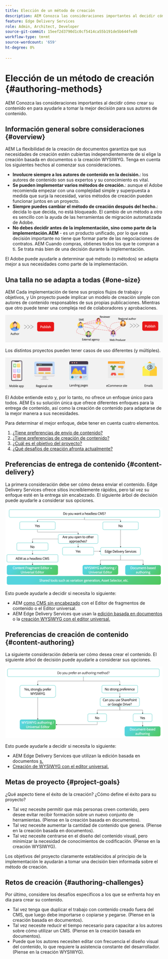 ```yaml
---
title: Elección de un método de creación
description: AEM Conozca las consideraciones importantes al decidir cómo crear su contenido en para ayudarle a tomar la mejor decisión para sus autores de contenido.
feature: Edge Delivery Services
role: Admin, Architect, Developer
source-git-commit: 15eef2d3790d1c0cf5414ca55b191de5b644fed0
workflow-type: tm+mt
source-wordcount: '659'
ht-degree: 0%

---
```



# Elección de un método de creación {#authoring-methods}

AEM Conozca las consideraciones importantes al decidir cómo crear su contenido en para ayudarle a tomar la mejor decisión para sus autores de contenido.

## Información general sobre consideraciones {#overview}

AEM La flexibilidad de la creación de documentos garantiza que sus necesidades de creación estén cubiertas independientemente de si elige la creación basada en documentos o la creación WYSIWYG. Tenga en cuenta los siguientes hechos al comenzar sus consideraciones.

* **Involucre siempre a los autores de contenido en la decisión.**: los autores de contenido son sus expertos y su conocimiento es vital.
* **Se pueden implementar varios métodos de creación.**: aunque el Adobe recomienda empezar con una complejidad simple y superpuesta a medida que surja la necesidad, varios métodos de creación pueden funcionar juntos en un proyecto.
* **Siempre puedes cambiar el método de creación después del hecho.**: decida lo que decida, no está bloqueado. El cambio de un método a otro es sencillo con la ayuda de las herramientas de migración automatizada de Adobe.
* **No debes decidir antes de la implementación, sino como parte de la implementación.AEM** - es un producto unificado, por lo que esta decisión importante no tiene que formar parte de las negociaciones de contratos. AEM Cuando compras, obtienes todos los que te compran a ti. Se trata más bien de una decisión durante la implementación.

El Adobe puede ayudarle a determinar qué método (o métodos) se adapta mejor a sus necesidades como parte de la implementación.

## Una talla no se adapta a todas {#one-size}

AEM Cada implementación de tiene sus propios flujos de trabajo y objetivos, y Un proyecto puede implicar un modelo de creación simple con autores de contenido responsables de sus propias publicaciones. Mientras que otro puede tener una compleja red de colaboradores y aprobaciones.

![Diferentes flujos de trabajo de creación](assets/authoring-workflows.png)

Los distintos proyectos pueden tener casos de uso diferentes (y múltiples).

![Casos de uso](assets/use-cases.png)

El Adobe entiende esto y, por lo tanto, no ofrece un enfoque único para todos. AEM Es su solución única que ofrece diferentes enfoques para la entrega de contenido, así como la creación de contenido para adaptarse de la mejor manera a sus necesidades.

Para determinar el mejor enfoque, debe tener en cuenta cuatro elementos.

1. [¿Tiene preferencias de envío de contenido?](#content-delivery)
1. [¿Tiene preferencias de creación de contenido?](#content-authoring)
1. [¿Cuál es el objetivo del proyecto?](#project-goals)
1. [¿Qué desafíos de creación afronta actualmente?](#authoring-challenges)

## Preferencias de entrega de contenido {#content-delivery}

La primera consideración debe ser cómo desea enviar el contenido. Edge Delivery Services ofrece sitios increíblemente rápidos, pero tal vez su enfoque esté en la entrega sin encabezado. El siguiente árbol de decisión puede ayudarle a considerar sus opciones.

![Árbol de decisión de entrega de contenido](assets/content-delivery-decision-tree.png)

Esto puede ayudarle a decidir si necesita lo siguiente:

* AEM [como CMS sin encabezado](/help/headless/introduction.md) con el Editor de fragmentos de contenido o el Editor universal.
* AEM Edge Delivery Services que usan la [edición basada en documentos](/help/edge/docs/authoring.md) o la [creación WYSIWYG con el editor universal.](/help/edge/wysiwyg-authoring/authoring.md)

## Preferencias de creación de contenido {#content-authoring}

La siguiente consideración debería ser cómo desea crear el contenido. El siguiente árbol de decisión puede ayudarle a considerar sus opciones.

![Árbol de decisiones de creación de contenido](assets/content-authoring-decision-tree.png)

Esto puede ayudarle a decidir si necesita lo siguiente:

* AEM Edge Delivery Services que utilizan la edición basada en documentos [s.](/help/edge/docs/authoring.md)
* [Creación de WYSIWYG con el editor universal.](/help/edge/wysiwyg-authoring/authoring.md)

## Metas de proyecto {#project-goals}

¿Qué aspecto tiene el éxito de la creación? ¿Cómo define el éxito para su proyecto?

* Tal vez necesite permitir que más personas creen contenido, pero desee evitar recibir formación sobre un nuevo conjunto de herramientas. (Piense en la creación basada en documentos).
* Tal vez necesite aumentar la cantidad de contenido que genera. (Piense en la creación basada en documentos).
* Tal vez necesite centrarse en el diseño del contenido visual, pero minimizar la necesidad de conocimientos de codificación. (Piense en la creación WYSIWYG).

Los objetivos del proyecto claramente establecidos al principio de la implementación le ayudarán a tomar una decisión bien informada sobre el método de creación.

## Retos de creación {#authoring-challenges}

Por último, considere los desafíos específicos a los que se enfrenta hoy en día para crear su contenido.

* Tal vez tenga que duplicar el trabajo con contenido creado fuera del CMS, que luego debe importarse o copiarse y pegarse. (Piense en la creación basada en documentos).
* Tal vez necesite reducir el tiempo necesario para capacitar a los autores sobre cómo utilizar un CMS. (Piense en la creación basada en documentos).
* Puede que los autores necesiten editar con frecuencia el diseño visual del contenido, lo que requiere la asistencia constante del desarrollador. (Piense en la creación WYSIWYG).
